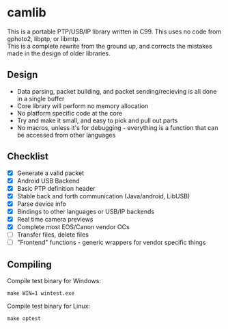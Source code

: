 # camlib
This is a portable PTP/USB/IP library written in C99. This uses no code from gphoto2, libptp, or libmtp.  
This is a complete rewrite from the ground up, and corrects the mistakes made in the design of older libraries.  

## Design
- Data parsing, packet building, and packet sending/recieving is all done in a single buffer
- Core library will perform no memory allocation
- No platform specific code at the core
- Try and make it small, and easy to pick and pull out parts
- No macros, unless it's for debugging - everything is a function that can be accessed from other languages

## Checklist
- [x] Generate a valid packet
- [x] Android USB Backend
- [x] Basic PTP definition header
- [x] Stable back and forth communication (Java/android, LibUSB)
- [x] Parse device info
- [x] Bindings to other languages or USB/IP backends
- [x] Real time camera previews
- [x] Complete most EOS/Canon vendor OCs
- [ ] Transfer files, delete files
- [ ] "Frontend" functions - generic wrappers for vendor specific things

## Compiling
Compile test binary for Windows:
```
make WIN=1 wintest.exe
```
Compile test binary for Linux:
```
make optest
```
